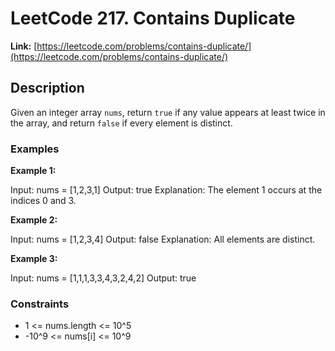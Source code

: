 # LeetCode 217. Contains Duplicate

**Link:** [https://leetcode.com/problems/contains-duplicate/](https://leetcode.com/problems/contains-duplicate/)

## Description

Given an integer array `nums`, return `true` if any value appears at least twice in the array, and return `false` if every element is distinct.

### Examples

**Example 1:**

Input: nums = [1,2,3,1]
Output: true
Explanation: The element 1 occurs at the indices 0 and 3.

**Example 2:**

Input: nums = [1,2,3,4]
Output: false
Explanation: All elements are distinct.

**Example 3:**

Input: nums = [1,1,1,3,3,4,3,2,4,2]
Output: true

### Constraints

- 1 <= nums.length <= 10^5
- -10^9 <= nums[i] <= 10^9
